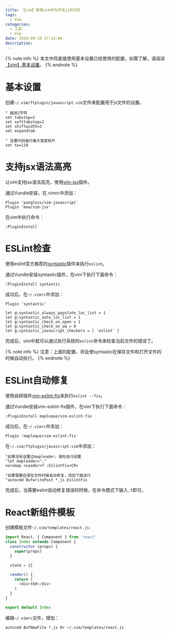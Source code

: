 ```yaml
---
title: 【vim】使用vim作为开发js的IDE
tags:
  - Vim
categories:
  - 工具
  - Vim
date: 2019-09-19 17:14:04
description:
---
```


{% note info %}
本文中将直接使用基本设置已经使用的配置，如需了解，请阅读[【vim】基本设置](/posts/tool/vim/vim-start/)。
{% endnote %}

基本设置
====

创建`~/.vim/ftplugin/javascript.vim`文件来配置用于js文件的设置。

```vim
" 缩进2字符
set tabstop=2
set softtabstop=2
set shiftwidth=2
set expandtab

" 设置代码每行最大宽度标尺
set tw=118

```

支持jsx语法高亮
====

让vim支持jsx语法高亮，使用[vim-jsx](https://github.com/mxw/vim-jsx)插件。

通过Vundle安装，在.vimrc中添加：

```vim
Plugin 'pangloss/vim-javascript'
Plugin 'mxw/vim-jsx'
```

在vim中执行命令：
```
:PluginInstall
```

ESLint检查
====

使用eslint官方推荐的[syntastic](https://github.com/vim-syntastic/syntastic)插件来执行`eslint`。

通过Vundle安装syntastic插件，在vim下执行下面命令：

```
:PluginInstall syntastic
```

成功后，在`~/.vimrc`中添加：
```vim
Plugin 'syntastic'

let g:syntastic_always_populate_loc_list = 1
let g:syntastic_auto_loc_list = 1
let g:syntastic_check_on_open = 1
let g:syntastic_check_on_wq = 0
let g:syntastic_javascript_checkers = [ 'eslint' ]
```

完成后，vim中就可以通过执行系统的`eslint`命令来检查当前文件的错误了。

{% note info %}
注意：上面的配置，将会使syntastic在保存文件和打开文件的时候自动执行。
{% endnote %}

ESLint自动修复
====

使用自研插件[vim-eslint-fix](https://github.com/mapleque/vim-eslint-vim)来执行`eslint --fix`。

通过Vundle安装vim-eslint-fix插件，在vim下执行下面命令：

```
:PluginInstall mapleque/vim-eslint-fix
```

成功后，在`~/.vimrc`中添加：
```vim
Plugin 'mapleque/vim-eslint-fix'
```

在`~/.vim/ftplugin/javascript.vim`中添加：
```vim
"如果没有设置过mapleader，请先自行设置
"let mapleader=","
noremap <Leader>f :EslintFix<CR>

"如果需要在保存文件时候自动修复，添加下面这行
"autocmd BufwritePost *.js EslintFix
```

完成后，当需要eslint自动修复错误的时候，在命令模式下输入`,f`即可。

React新组件模板
====

创建模板文件`~/.vim/templates/react.js`:
```js
import React, { Component } from 'react'
class Index extends Component {
  constructor (props) {
    super(props)
  }

  state = {}

  render() {
    return (
      <div>tbd</div>
    )
  }
}

export default Index
```

编辑`~/.vimrc`文件，增加：
```
autocmd BufNewFile *.js 0r ~/.vim/templates/react.js
```
